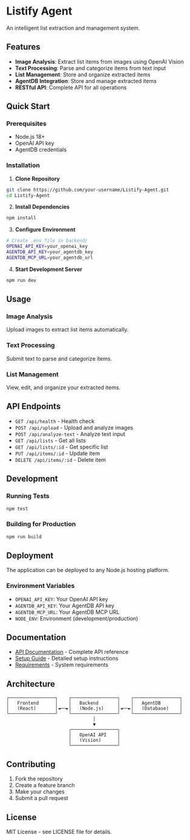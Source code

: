 # Listify Agent

An intelligent list extraction and management system.

## Features

- **Image Analysis**: Extract list items from images using OpenAI Vision
- **Text Processing**: Parse and categorize items from text input
- **List Management**: Store and organize extracted items
- **AgentDB Integration**: Store and manage extracted items
- **RESTful API**: Complete API for all operations

## Quick Start

### Prerequisites
- Node.js 18+
- OpenAI API key
- AgentDB credentials

### Installation

1. **Clone Repository**
```bash
git clone https://github.com/your-username/Listify-Agent.git
cd Listify-Agent
```

2. **Install Dependencies**
```bash
npm install
```

3. **Configure Environment**
```bash
# Create .env file in backend/
OPENAI_API_KEY=your_openai_key
AGENTDB_API_KEY=your_agentdb_key
AGENTDB_MCP_URL=your_agentdb_url
```

4. **Start Development Server**
```bash
npm run dev
```

## Usage

### Image Analysis
Upload images to extract list items automatically.

### Text Processing
Submit text to parse and categorize items.

### List Management
View, edit, and organize your extracted items.

## API Endpoints

- `GET /api/health` - Health check
- `POST /api/upload` - Upload and analyze images
- `POST /api/analyze-text` - Analyze text input
- `GET /api/lists` - Get all lists
- `GET /api/lists/:id` - Get specific list
- `PUT /api/items/:id` - Update item
- `DELETE /api/items/:id` - Delete item

## Development

### Running Tests
```bash
npm test
```

### Building for Production
```bash
npm run build
```

## Deployment

The application can be deployed to any Node.js hosting platform.

### Environment Variables
- `OPENAI_API_KEY`: Your OpenAI API key
- `AGENTDB_API_KEY`: Your AgentDB API key
- `AGENTDB_MCP_URL`: Your AgentDB MCP URL
- `NODE_ENV`: Environment (development/production)

## Documentation

- [API Documentation](docs/API.md) - Complete API reference
- [Setup Guide](SETUP.md) - Detailed setup instructions
- [Requirements](REQUIREMENTS.md) - System requirements

## Architecture

```
┌─────────────────┐    ┌─────────────────┐    ┌─────────────────┐
│   Frontend      │    │   Backend       │    │   AgentDB       │
│   (React)       │◄──►│   (Node.js)     │◄──►│   (Database)    │
└─────────────────┘    └─────────────────┘    └─────────────────┘
                                │
                                ▼
                       ┌─────────────────┐
                       │   OpenAI API    │
                       │   (Vision)      │
                       └─────────────────┘
```

## Contributing

1. Fork the repository
2. Create a feature branch
3. Make your changes
4. Submit a pull request

## License

MIT License - see LICENSE file for details.